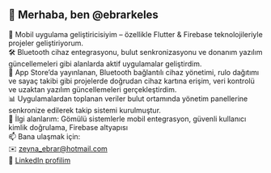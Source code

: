 ## 👋 Merhaba, ben @ebrarkeles

🎯 Mobil uygulama geliştiricisiyim – özellikle Flutter & Firebase teknolojileriyle projeler geliştiriyorum.  
🛠️ Bluetooth cihaz entegrasyonu, bulut senkronizasyonu ve donanım yazılım güncellemeleri gibi alanlarda aktif uygulamalar geliştirdim.  
🚀 App Store’da yayınlanan, Bluetooth bağlantılı cihaz yönetimi, rulo dağıtımı ve sayaç takibi gibi projelerde doğrudan cihaz kartına erişim, veri kontrolü ve uzaktan yazılım güncellemeleri gerçekleştirdim.  
📊 Uygulamalardan toplanan veriler bulut ortamında yönetim panellerine senkronize edilerek takip sistemi kurulmuştur.  
👀 İlgi alanlarım: Gömülü sistemlerle mobil entegrasyon, güvenli kullanıcı kimlik doğrulama, Firebase altyapısı  
📫 Bana ulaşmak için:  
✉️ zeyna_ebrar@hotmail.com  
🔗 [LinkedIn profilim](https://www.linkedin.com/in/ebrar-k-17832b22a/)
